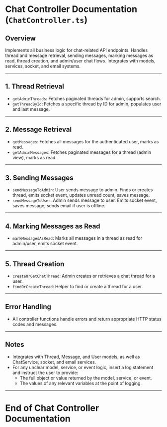 # Chat Controller Documentation (`ChatController.ts`)

## Overview
Implements all business logic for chat-related API endpoints. Handles thread and message retrieval, sending messages, marking messages as read, thread creation, and admin/user chat flows. Integrates with models, services, socket, and email systems.

---

## 1. Thread Retrieval
- `getAdminThreads`: Fetches paginated threads for admin, supports search.
- `getThreadById`: Fetches a specific thread by ID for admin, populates user and last message.

---

## 2. Message Retrieval
- `getMessages`: Fetches all messages for the authenticated user, marks as read.
- `getAdminMessages`: Fetches paginated messages for a thread (admin view), marks as read.

---

## 3. Sending Messages
- `sendMessageToAdmin`: User sends message to admin. Finds or creates thread, emits socket event, updates unread count, saves message.
- `sendMessageToUser`: Admin sends message to user. Emits socket event, saves message, sends email if user is offline.

---

## 4. Marking Messages as Read
- `markMessagesAsRead`: Marks all messages in a thread as read for admin/user, emits socket event.

---

## 5. Thread Creation
- `createOrGetChatThread`: Admin creates or retrieves a chat thread for a user.
- `findOrCreateThread`: Helper to find or create a thread for a user.

---

## Error Handling
- All controller functions handle errors and return appropriate HTTP status codes and messages.

---

## Notes
- Integrates with Thread, Message, and User models, as well as ChatService, socket, and email services.
- For any unclear model, service, or event logic, insert a log statement and instruct the user to provide:
  - The full object or value returned by the model, service, or event.
  - The values of any relevant variables at the point of logging.

---

# End of Chat Controller Documentation 